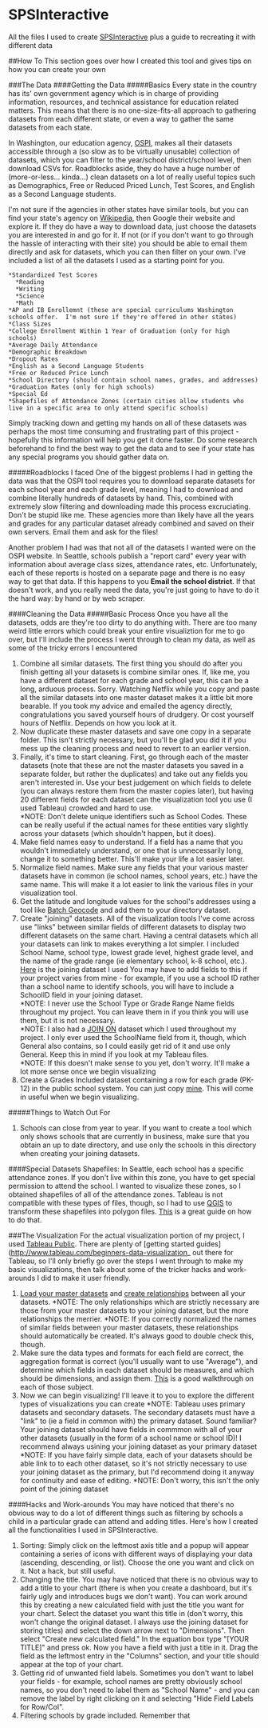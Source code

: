 # SPSInteractive
All the files I used to create [SPSInteractive](SPSInteractive.azurewebsites.net) plus a guide to recreating it with different data

##How To
This section goes over how I created this tool and gives tips on how you can create your own

###The Data
####Getting the Data
#####Basics
Every state in the country has its' own government agency which is in charge of providing information, resources, and technical assistance for education related matters.  This means that there is no one-size-fits-all approach to gathering datasets from each different state, or even a way to gather the same datasets from each state. 

In Washington, our education agency, [OSPI](http://data.k12.wa.us:9990/PublicDWP/Web/WashingtonWeb/Home.aspx?appid=448), makes all their datasets accessible through a (so slow as to be virtually unusable) collection of datasets, which you can filter to the year/school district/school level, then download CSVs for.  Roadblocks aside, they do have a huge number of (more-or-less... kinda...) clean datasets on a lot of really useful topics such as Demographics, Free or Reduced Priced Lunch, Test Scores, and English as a Second Language students.  

I'm not sure if the agencies in other states have similar tools, but you can find your state's agency on [Wikipedia](https://en.wikipedia.org/wiki/State_education_agency), then Google their website and explore it.  If they do have a way to download data, just choose the datasets you are interested in and go for it.  If not (or if you don't want to go through the hassle of interacting with their site) you should be able to email them directly and ask for datasets, which you can then filter on your own.  I've included a list of all the datasets I used as a starting point for you.

```
*Standardized Test Scores
  *Reading
  *Writing
  *Science
  *Math
*AP and IB Enrollemnt (these are special curriculums Washington schools offer.  I'm not sure if they're offered in other states)
*Class Sizes
*College Enrollment Within 1 Year of Graduation (only for high schools)
*Average Daily Attendance
*Demographic Breakdown
*Dropout Rates
*English as a Second Language Students
*Free or Reduced Price Lunch
*School Directory (should contain school names, grades, and addresses)
*Graduation Rates (only for high schools)
*Special Ed
*Shapefiles of Attendance Zones (certain cities allow students who live in a specific area to only attend specific schools)
```

Simply tracking down and getting my hands on all of these datasets was perhaps the most time consuming and frustrating part of this project - hopefully this information will help you get it done faster.  Do some research beforehand to find the best way to get the data and to see if your state has any special programs you should gather data on.

#####Roadblocks I faced
One of the biggest problems I had in getting the data was that the OSPI tool requires you to download separate datasets for each school year and each grade level, meaning I had to download and combine literally hundreds of datasets by hand.  This, combined with extremely slow filtering and downloading made this process excruciating.  Don't be stupid like me.  These agencies more than likely have all the years and grades for any particular dataset already combined and saved on their own servers.  Email them and ask for the files!    

Another problem I had was that not all of the datasets I wanted were on the OSPI website.  In Seattle, schools publish a "report card" every year with information about average class sizes, attendance rates, etc. Unfortunately, each of these reports is hosted on a separate page and there is no easy way to get that data.  If this happens to you **Email the school district**.  If that doesn't work, and you really need the data, you're just going to have to do it the hard way: by hand or by web scraper.  

####Cleaning the Data
#####Basic Process
Once you have all the datasets, odds are they're too dirty to do anything with.  There are too many weird little errors which could break your entire visualiztion for me to go over, but I'll include the process I went through to clean my data, as well as some of the tricky errors I encountered

1. Combine all similar datasets.  The first thing you should do after you finish getting all your datasets is combine similar ones.  If, like me, you have a different dataset for each grade and school year, this can be a long, arduous process.  Sorry.  Watching Netflix while you copy and paste all the similar datasets into one master dataset makes it a little bit more bearable.  If you took my advice and emailed the agency directly, congratulations you saved yourself hours of drudgery. Or cost yourself hours of Netflix.  Depends on how you look at it.
2. Now duplicate these master datasets and save one copy in a separate folder.  This isn't strictly necessary, but you'll be glad you did it if you mess up the cleaning process and need to revert to an earlier version.
3. Finally, it's time to start cleaning.  First, go through each of the master datasets (note that these are not the master datasets you saved in a separate folder, but rather the duplicates) and take out any fields you aren't interested in.  Use your best judgement on which fields to delete (you can always restore them from the master copies later), but having 20 different fields for each dataset can the visualization tool you use (I used Tableau) crowded and hard to use.  
  *NOTE: Don't delete unique identifiers such as School Codes.  These can be really useful if the actual names for these entities vary slightly across your datasets (which shouldn't happen, but it does).
4. Make field names easy to understand.  If a field has a name that you wouldn't immediately understand, or one that is unnecessarily long, change it to something better.  This'll make your life a lot easier later. 
5. Normalize field names.  Make sure any fields that your various master datasets have in common (ie school names, school years, etc.) have the same name.  This will make it a lot easier to link the various files in your visualization tool.
6. Get the latitude and longitude values for the school's addresses using a tool like [Batch Geocode](http://www.findlatitudeandlongitude.com/batch-geocode/#.VmTOOfmDGko) and add them to your directory dataset.
7. Create "joining" datasets.  All of the visualization tools I've come across use "links" between similar fields of different datasets to display two different datasets on the same chart.  Having a central datasets which all your datasets can link to makes everything a lot simpler.  I included School Name, school type, lowest grade level, highest grade level, and the name of the grade range (ie elementary school, k-8 school, etc.).  [Here](https://github.com/alwaysleaveanote/SPSInteractive/blob/master/Datafiles/General.xlsx) is the joining dataset I used  You may have to add fields to this if your project varies from mine - for example, if you use a school ID rather than a school name to identify schools, you will have to include a SchoolID field in your joining dataset.  
  *NOTE: I never use the School Type or Grade Range Name fields throughout my project.  You can leave them in if you think you will use them, but it is not necessary.  
  *NOTE: I also had a [JOIN ON](https://github.com/alwaysleaveanote/SPSInteractive/blob/master/Datafiles/JOIN%20ON.xlsx) dataset which I used throughout my project.  I only ever used the SchoolName field from it, though, which General also contains, so I could easily get rid of it and use only General.  Keep this in mind if you look at my Tableau files.   
  *NOTE: If this doesn't make sense to you yet, don't worry.  It'll make a lot more sense once we begin visualizing
8. Create a Grades Included dataset containing a row for each grade (PK-12) in the public school system.  You can just copy [mine](https://github.com/alwaysleaveanote/SPSInteractive/blob/master/Datafiles/Grades%20Included.xlsx).  This will come in useful when we begin visualizing.  

#####Things to Watch Out For
1. Schools can close from year to year.  If you want to create a tool which only shows schools that are currently in business, make sure that you obtain an up to date directory, and use only the schools in this directory when creating your joining datasets.  

####Special Datasets
Shapefiles:  In Seattle, each school has a specific attendance zones.  If you don't live within this zone, you have to get special permission to attend the school.   I wanted to visualize these zones, so I obtained shapefiles of all of the attendance zones.  Tableau is not compatible with these types of files, though, so I had to use [QGIS](http://www.qgis.org/en/site/) to transform these shapefiles into polygon files.  [This](https://community.tableau.com/docs/DOC-5831) is a great guide on how to do that.


###The Visualization
For the actual visualization portion of my project, I used [Tableau Public](https://public.tableau.com/s/).  There are plenty of [getting started guides](http://www.tableau.com/beginners-data-visualization_ out there for Tableau, so I'll only briefly go over the steps I went through to make my basic visualizations, then talk about some of the tricker hacks and work-arounds I did to make it user friendly. 

1. [Load your master datasets](http://www.tableau.com/learn/tutorials/on-demand/connecting-excel-csv-and-text-files?signin=1939c4930fa0d531f77079da955c3fd1) and [create relationships](http://onlinehelp.tableau.com/current/pro/online/windows/en-us/multipleconnections_relationships.html) between all your datasets.
  *NOTE: The only relationships which are strictly necessary are those from your master datasets to your joining dataset, but the more relationships the merrier.
  *NOTE: If you correctly normalized the names of similar fields between your master datasets, these relationships should automatically be created.  It's always good to double check this, though.
2. Make sure the data types and formats for each field are correct, the aggregation format is correct (you'll usually want to use "Average"), and determine which fields in each dataset should be measures, and which should be dimensions, and assign them.  [This](http://www.tableau.com/sites/default/files/pages/beginner_secrets2011.pdf) is a good walkthrough on each of those subject. 
3. Now we can begin visualizing!  I'll leave it to you to explore the different types of visualizations you can create
 *NOTE: Tableau uses primary datasets and secondary datasets.  The secondary datasets must have a "link" to (ie a field in common with) the primary dataset.  Sound familiar?  Your joining dataset should have fields in commmon with all of your other datasets (usually in the form of a school name or school ID)!  I recommend always usining your joining dataset as your primary dataset
  *NOTE: If you have fairly simple data, each of your datasets should be able link to to each other dataset, so it's not strictly necessary to use your joining dataset as the primary, but I'd recommend doing it anyway for continuity and ease of editing.
  *NOTE: Don't worry, this isn't the only point of the joining dataset

####Hacks and Work-arounds
You may have noticed that there's no obvious way to do a lot of different things such as filtering by schools a child in a particular grade can attend and adding titles.  Here's how I created all the functionalities I used in SPSInteractive.

1. Sorting: Simply click on the leftmost axis title and a popup will appear containing a series of icons with different ways of displaying your data (ascending, descending, or list).  Choose the one you want and click on it.  Not a hack, but still useful.
2. Changing the title.  You may have noticed that there is no obvious way to add a title to your chart (there is when you create a dashboard, but it's fairly ugly and introduces bugs we don't want).  You can work around this by creating a new calculated field with just the title you want for your chart.  Select the dataset you want this title in (don't worry, this won't change the original dataset.  I always use the joining dataset for storing titles) and select the down arrow next to "Dimensions".  Then select "Create new calculated field."  In the equation box type "[YOUR TITLE]" and press ok.  Now you have a field with just a title in it.  Drag the field as the leftmost entry in the "Columns" section, and your title should appear at the top of your chart.  
3. Getting rid of unwanted field labels.  Sometimes you don't want to label your fields - for example, school names are pretty obviously school names, so you don't need to label them as "School Name" - and you can remove the label by right clicking on it and selecting "Hide Field Labels for Row/Col".  
4. Filtering schools by grade included.  Remember that 












